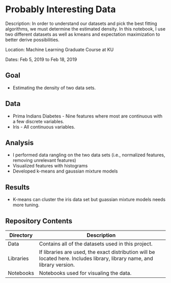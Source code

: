 # Probably Interesting Data

Description: In order to understand our datasets and pick the best fitting algorithms, we must determine the estimated density. In this notebook, I use two different datasets as well as kmeans and expectation maximization to better derive possibilities.

Location: Machine Learning Graduate Course at KU

Dates: Feb 5, 2019 to Feb 18, 2019

## Goal
* Estimating the density of two data sets. 

## Data
* Prima Indians Diabetes - Nine features where most are continuous with a few discrete variables.
* Iris - All continuous variables.

## Analysis
* I performed data rangling on the two data sets (i.e., normalized features, removing unrelevant features)
* Visualized features with histograms
* Developed k-means and gaussian mixture models

## Results
* K-means can cluster the iris data set but guassian mixture models needs more tuning. 

## Repository Contents

| Directory | Description |
| --- | ----------- |
| Data | Contains all of the datasets used in this project. |
| Libraries | If libraries are used, the exact distribution will be located here. Includes library, library name, and library version. |
| Notebooks | Notebooks used for visualing the data. |

